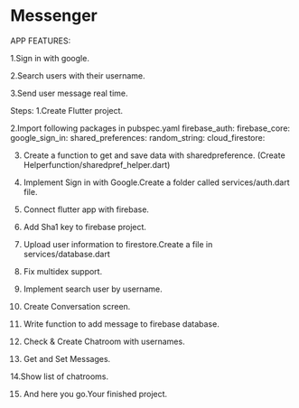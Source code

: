 # Messenger

APP FEATURES:

   1.Sign in with google.
     
   2.Search users with their username.
   
   3.Send user message real time.

Steps:
  1.Create Flutter project.

  2.Import following packages in pubspec.yaml
              firebase_auth:
              firebase_core:
              google_sign_in:
              shared_preferences:
              random_string:
              cloud_firestore:
              
   3. Create a function to get and save data with sharedpreference.
                (Create Helperfunction/sharedpref_helper.dart) 
                
   4. Implement Sign in with Google.Create a folder called services/auth.dart file.

   5. Connect flutter app with firebase.

   6. Add Sha1 key to firebase project.

   7. Upload user information to firestore.Create a file in services/database.dart

   8. Fix multidex support.

   9. Implement search user by username.

  10. Create Conversation screen.

  11. Write function to add message to firebase database.

  12. Check & Create Chatroom with usernames.

  13. Get and Set Messages.

  14.Show list of chatrooms.

  15. And here you go.Your finished project.
